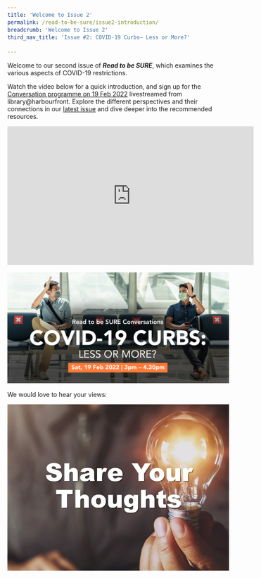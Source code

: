 ```yaml
---
title: 'Welcome to Issue 2'
permalink: /read-to-be-sure/issue2-introduction/
breadcrumb: 'Welcome to Issue 2'
third_nav_title: 'Issue #2: COVID-19 Curbs— Less or More?'

---
```


Welcome to our second issue of ***Read to be SURE***, which examines the various aspects of COVID-19 restrictions.

Watch the video below for a quick introduction, and sign up for the [Conversation programme on 19 Feb 2022](/read-to-be-sure/issue2-conversations/) livestreamed from library@harbourfront. Explore the different perspectives and their connections in our [latest issue](/read-to-be-sure/issue2-perspectives/)  and dive deeper into the recommended resources.

<iframe width="560" height="315" src="https://www.youtube.com/embed/wk-34_iOCRw" title="YouTube video player" frameborder="0" allow="accelerometer; autoplay; clipboard-write; encrypted-media; gyroscope; picture-in-picture" allowfullscreen></iframe>



<a href="https://www.eventbrite.com/e/covid-19-curbs-less-or-more-read-to-be-sure-tickets-249930527937?aff=ebdssbdestsearch&keep_tld=1">![](../images/rtbs2-convo2.jpg)</a>

We would love to hear your views:

<a href="https://forms.gle/zkBsk2izarbksiQB6">![](../images/rtbs2-share-your-thoughts.JPG)</a>



